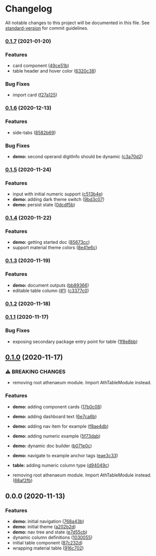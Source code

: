 # Changelog

All notable changes to this project will be documented in this file. See [standard-version](https://github.com/conventional-changelog/standard-version) for commit guidelines.

### [0.1.7](https://github.com/bakesaled/athenaeum/compare/v0.1.6...v0.1.7) (2021-01-20)


### Features

* card component ([49ce51b](https://github.com/bakesaled/athenaeum/commit/49ce51b9fbc993dd26ec993dd6a37d35189c25ed))
* table header and hover color ([6320c38](https://github.com/bakesaled/athenaeum/commit/6320c387bd7ea1bfb8312297e798938efcc44609))


### Bug Fixes

* import card ([f27a125](https://github.com/bakesaled/athenaeum/commit/f27a125510bd3c8cda6b1986b62505ee491192a3))

### [0.1.6](https://github.com/bakesaled/athenaeum/compare/v0.1.5...v0.1.6) (2020-12-13)


### Features

* side-tabs ([8582b69](https://github.com/bakesaled/athenaeum/commit/8582b697dc383be432a11b7ed1c4b3e29e2b7dc0))


### Bug Fixes

* **demo:** second operand digitInfo should be dynamic ([c3a70d2](https://github.com/bakesaled/athenaeum/commit/c3a70d2e4121d93936168f911105fb3e469f7aec))

### [0.1.5](https://github.com/bakesaled/athenaeum/compare/v0.1.4...v0.1.5) (2020-11-24)


### Features

* input with initial numeric support ([c513b4e](https://github.com/bakesaled/athenaeum/commit/c513b4e4b91aca55316ce88a076f96af36dc5906))
* **demo:** adding dark theme switch ([9bd3c07](https://github.com/bakesaled/athenaeum/commit/9bd3c07d6bf32ec7f0c1f121d91924a7bb080c66))
* **demo:** persist state ([0dcdf5b](https://github.com/bakesaled/athenaeum/commit/0dcdf5baec9177b0434be719f30dd3bcc85ce019))

### [0.1.4](https://github.com/bakesaled/athenaeum/compare/v0.1.3...v0.1.4) (2020-11-22)


### Features

* **demo:** getting started doc ([85673cc](https://github.com/bakesaled/athenaeum/commit/85673cca398c5e841c04005538de299546cce40e))
* support material theme colors ([8e41e6c](https://github.com/bakesaled/athenaeum/commit/8e41e6cc461f2000d422b854960e50b6f475f6de))

### [0.1.3](https://github.com/bakesaled/athenaeum/compare/v0.1.2...v0.1.3) (2020-11-19)


### Features

* **demo:** document outputs ([bb89366](https://github.com/bakesaled/athenaeum/commit/bb8936674d34f327c585892a75c5b8cef48952f0))
* editable table column ([#1](https://github.com/bakesaled/athenaeum/issues/1)) ([c3377c0](https://github.com/bakesaled/athenaeum/commit/c3377c08f74c82c323c9324b8ae1c2d3a6c4f6e3))

### [0.1.2](https://github.com/bakesaled/athenaeum/compare/v0.1.1...v0.1.2) (2020-11-18)

### [0.1.1](https://github.com/bakesaled/athenaeum/compare/v0.1.0...v0.1.1) (2020-11-17)


### Bug Fixes

* exposing secondary package entry point for table ([1f8e8bb](https://github.com/bakesaled/athenaeum/commit/1f8e8bbf3968537505fc462a78ac136eb42f344f))

## [0.1.0](https://github.com/bakesaled/athenaeum/compare/v0.0.0...v0.1.0) (2020-11-17)


### ⚠ BREAKING CHANGES

* removing root athenaeum module.  Import AthTableModule instead.

### Features

* **demo:** adding component cards ([17b0c08](https://github.com/bakesaled/athenaeum/commit/17b0c0802547557b3b1fd57c8e85d7c7428d3fef))
* **demo:** adding dashboard text ([6e7ca6b](https://github.com/bakesaled/athenaeum/commit/6e7ca6b3db91ed81984f2838bdb685f1ca33c028))
* **demo:** adding nav item for example ([f8ae4db](https://github.com/bakesaled/athenaeum/commit/f8ae4dbecf87fd463e9d34275fd40f0c515b2ade))
* **demo:** adding numeric example ([5f73dab](https://github.com/bakesaled/athenaeum/commit/5f73dabe4538062bc94938a46571ed6f4c8d7c0d))
* **demo:** dynamic doc builder ([b071e0c](https://github.com/bakesaled/athenaeum/commit/b071e0c4cd424cf5e1b0756b6e072799549d1ffc))
* **demo:** navigate to example anchor tags ([eae3c33](https://github.com/bakesaled/athenaeum/commit/eae3c33b8fb13cdd629f69d1f0134954e0054196))
* **table:** adding numeric column type ([d94049c](https://github.com/bakesaled/athenaeum/commit/d94049ccb23f836eaab208e8548102dd0d4dbf07))


* removing root athenaeum module.  Import AthTableModule instead. ([68af2fb](https://github.com/bakesaled/athenaeum/commit/68af2fbd9767a27c3b4c6b016bc3a081e3316216))

## 0.0.0 (2020-11-13)


### Features

* **demo:** initial navigation ([768a43b](https://github.com/bakesaled/athenaeum/commit/768a43b13b4e7a01d76aec061c4ec55bc7b91c63))
* **demo:** initial theme ([a202b2d](https://github.com/bakesaled/athenaeum/commit/a202b2d5810b5cce0e6415bdb984232a508ec5dc))
* **demo:** nav tree and state ([e7d55cb](https://github.com/bakesaled/athenaeum/commit/e7d55cb8aa71b4cc76c64ec74d1f52de025e6d67))
* dynamic column definitions ([1030055](https://github.com/bakesaled/athenaeum/commit/1030055c4dda6a2a50fac0777064d9fdebcead89))
* initial table component ([87c232d](https://github.com/bakesaled/athenaeum/commit/87c232d896e6e5a2d90c5156ef298b22efd100a4))
* wrapping material table ([916c702](https://github.com/bakesaled/athenaeum/commit/916c702a60b6186f672be6b0650496c7fa3b0228))
